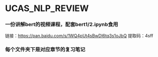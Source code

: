 # UCAS_NLP_REVIEW
### 一份讲解bert的视频课程，配套bert1/2.ipynb食用
链接：https://pan.baidu.com/s/1WQ4pUt4sBwDl6tq3s1oJbQ 
提取码：4sff 

### 每个文件夹下是对应章节的复习笔记
